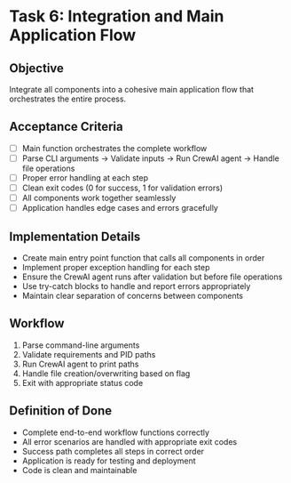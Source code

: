 # Task 6: Integration and Main Application Flow

## Objective
Integrate all components into a cohesive main application flow that orchestrates the entire process.

## Acceptance Criteria
- [ ] Main function orchestrates the complete workflow
- [ ] Parse CLI arguments → Validate inputs → Run CrewAI agent → Handle file operations
- [ ] Proper error handling at each step
- [ ] Clean exit codes (0 for success, 1 for validation errors)
- [ ] All components work together seamlessly
- [ ] Application handles edge cases and errors gracefully

## Implementation Details
- Create main entry point function that calls all components in order
- Implement proper exception handling for each step
- Ensure the CrewAI agent runs after validation but before file operations
- Use try-catch blocks to handle and report errors appropriately
- Maintain clear separation of concerns between components

## Workflow
1. Parse command-line arguments
2. Validate requirements and PID paths  
3. Run CrewAI agent to print paths
4. Handle file creation/overwriting based on flag
5. Exit with appropriate status code

## Definition of Done
- Complete end-to-end workflow functions correctly
- All error scenarios are handled with appropriate exit codes
- Success path completes all steps in correct order
- Application is ready for testing and deployment
- Code is clean and maintainable